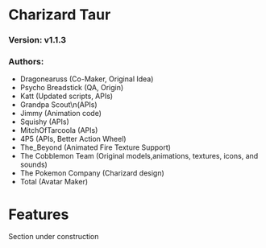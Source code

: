 # Charizard Taur
### Version: v1.1.3
### Authors:
- Dragonearuss (Co-Maker, Original Idea)
- Psycho Breadstick (QA, Origin)
- Katt (Updated scripts, APIs)
- Grandpa Scout\n(APIs)
- Jimmy (Animation code)
- Squishy (APIs)
- MitchOfTarcoola (APIs)
- 4P5 (APIs, Better Action Wheel)
- The_Beyond (Animated Fire Texture Support)
- The Cobblemon Team (Original models,animations, textures, icons, and sounds)
- The Pokemon Company (Charizard design)
- Total (Avatar Maker)

# Features
Section under construction